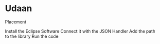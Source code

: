 # Udaan
Placement

Install the Eclipse Software
Connect it with the JSON Handler 
Add the path to the library
Run the code
